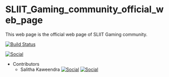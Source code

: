 # SLIIT_Gaming_community_official_web_page
This web page is the official web page of SLIIT Gaming community.

[![Build Status](https://img.shields.io/badge/Source%20Editor-Visual%20Code-blue.svg)](https://code.visualstudio.com/)

[![Social](https://img.shields.io/twitter/follow/sliitgc?style=social)](https://twitter.com/intent/follow?screen_name=sliitgc)

* Contributors
    - Salitha Kaweendra 
                      [![Social](https://img.shields.io/twitter/follow/Dear__spider?style=social)](https://twitter.com/intent/follow?screen_name=Dear__spider)   [![Social](https://img.shields.io/github/followers/kaweendras?label=KaweendraS%28follow%29&style=social)](https://github.com/orgs/SLIIT-GC/people/kaweendras/)
